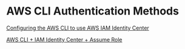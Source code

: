 # AWS CLI Authentication Methods

[Configuring the AWS CLI to use AWS IAM Identity Center](https://github.com/fabbriciocruz/AWS_CLI_Authentication_Methods/blob/main/Configuring_the_AWS_CLI_to_use_AWS_IAM_Identity_Center.md)

[AWS CLI + IAM Identity Center + Assume Role](https://github.com/fabbriciocruz/AWS_CLI_Authentication_Methods/blob/e859220fb5c7d7f72c013eefd719cd596041d469/AwsCLI+IamIdentityCenter+AssumeRole.md)